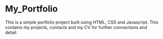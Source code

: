 ﻿# My_Portfolio

This is a simple portfolio project built using HTML, CSS and Javascript.
This contains my projects, contacts and my CV for further connections and detail.
